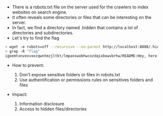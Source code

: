 - There is a robots.txt file on the server used for the crawlers to index websites on search engine.
- It often reveals some directories or files that can be interesting on the server.
- In fact, we find a directory named .hidden that contains a lot of directories and subdirectories.
- Let's try to find the flag 

```bash
> wget -e robots=off --recursive --no-parent http://localhost:8888/.hidden/
> grep -R "flag"
igeemtxnvexvxezqwntmzjltkt/lmpanswobhwcozdqixbowvbrhw/README:Hey, here is your flag : d5eec3ec36cf80dce44a896f961c1831a05526ec215693c8f2c39543497d4466 
```

- How to prevent:
    1. Don't expose sensitive folders or files in robots.txt
    2. Use authentification or permissions rules on sensitives folders and files

- Impact:
    1. Information disclosure
    2. Access to hidden files/directories